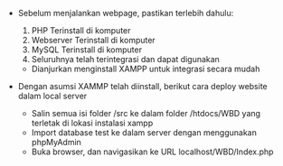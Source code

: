 - Sebelum menjalankan webpage, pastikan terlebih dahulu:
	1. PHP Terinstall di komputer
	2. Webserver Terinstall di komputer
	3. MySQL Terinstall di komputer
	4. Seluruhnya telah terintegrasi dan dapat digunakan
	* Dianjurkan menginstall XAMPP untuk integrasi secara mudah

- Dengan asumsi XAMMP telah diinstall, berikut cara deploy website dalam local server
	- Salin semua isi folder /src ke dalam folder /htdocs/WBD yang terletak di lokasi instalasi xampp
	- Import database test ke dalam server dengan menggunakan phpMyAdmin
	- Buka browser, dan navigasikan ke URL localhost/WBD/Index.php